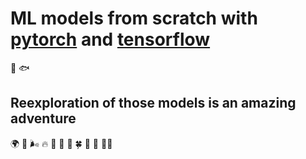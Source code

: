 # ML models from scratch with [pytorch](https://pytorch.org/) and [tensorflow](https://www.tensorflow.org/)
🐉 🐟
## Reexploration of those models is an amazing adventure
🌍 🌃 🌬️ 🔥 🦐 🦀 🌷 🍀 🌵 🌴 🌊🐋
